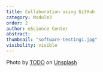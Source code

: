 ```yaml
---
title: Collaboration using GitHub
category: Module3
order: 2
author: eScience Center
abstract: 
thumbnail: "software-testing1.jpg"
visibility: visible
---
```



Photo by <a href="">TODO</a> on <a href="https://csharp-station.com/Tutorial/CSharp/Lesson19">Unsplash</a>
  
  
